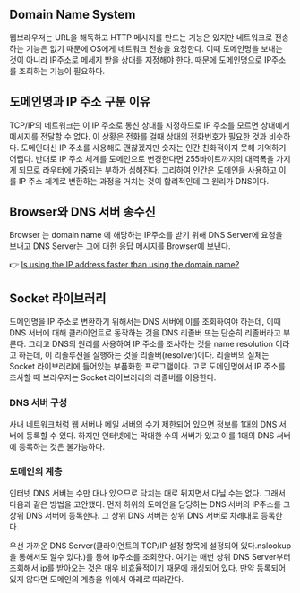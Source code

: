 ## Domain Name System 

 웹브라우저는 URL을 해독하고 HTTP 메시지를 만드는 기능은 있지만 네트워크로 전송하는 기능은 없기 때문에 OS에게 네트워크 전송을 요청한다. 이때 도메인명을 보내는 것이 아니라 IP주소로 메세지 받을 상대를 지정해야 한다. 때문에 도메인명으로 IP주소를 조회하는 기능이 필요하다.

## 도메인명과 IP 주소 구분 이유

 TCP/IP의 네트워크는 이 IP 주소로 통신 상대를 지정하므로 IP 주소를 모르면 상대에게 메시지를 전달할 수 없다. 이 상황은 전화를 걸때 상대의 전화번호가 필요한 것과 비슷하다. 도메인대신 IP 주소를 사용해도 괜찮겠지만 숫자는 인간 친화적이지 못해 기억하기 어렵다. 반대로 IP 주소 체계를 도메인으로 변경한다면 255바이트까지의 대역폭을 가지게 되므로 라우터에 가중되는 부하가 심해진다. 그리하여 인간은 도메인을 사용하고 이를 IP 주소 체계로 변환하는 과정을 거치는 것이 합리적인데 그 원리가 DNS이다.

## Browser와 DNS 서버 송수신


Browser 는 domain name 에 해당하는 IP주소를 받기 위해 DNS Server에 요청을 보내고 DNS Server는 그에 대한 응답 메시지를 Browser에 보낸다. 

👉 [Is using the IP address faster than using the domain name?](https://stackoverflow.com/questions/15964050/is-using-the-ip-address-faster-than-using-the-domain-name) 


## Socket 라이브러리


도메인명을 IP 주소로 변환하기 위해서는 DNS 서버에 이를 조회하여야 하는데, 이때 DNS 서버에 대해 클라이언트로 동작하는 것을 DNS 리졸버 또는 단순히 리졸버라고 부른다. 그리고 DNS의 원리를 사용하여 IP 주소를 조사하는 것을 name resolution 이라고 하는데, 이 리졸루션을 실행하는 것을 리졸버(resolver)이다. 리졸버의 실체는 Socket 라이브러리에 들어있는 부품화한 프로그램이다. 고로 도메인명에서 IP 주소를 조사할 때 브라우저는 Socket 라이브러리의 리졸버를 이용한다.

### DNS 서버 구성

사내 네트워크처럼 웹 서버나 메일 서버의 수가 제한되어 있으면 정보를 1대의 DNS 서버에 등록할 수 있다. 하지만 인터넷에는 막대한 수의 서버가 있고 이를 1대의 DNS 서버에 등록하는 것은 불가능하다.

### 도메인의 계층

인터넷 DNS 서버는 수만 대나 있으므로 닥치는 대로 뒤지면서 다닐 수는 없다. 그래서 다음과 같은 방법을 고안했다. 먼저 하위의 도메인을 담당하는 DNS 서버의 IP주소를 그 상위 DNS 서버에 등록한다. 그 상위 DNS 서버는 상위 DNS 서버로 차례대로 등록한다.

우선 가까운 DNS Server(클라이언트의 TCP/IP 설정 항목에 설정되어 있다.nslookup을 통해서도 알수 있다.)를 통해 ip주소를 조회한다. 여기는 매번 상위 DNS Server부터 조회해서 ip를 받아오는 것은 매우 비효율적이기 때문에 캐싱되어 있다. 만약 등록되어 있지 않다면 도메인의 계층을 위에서 아래로 따라간다.